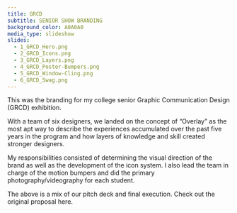 ```yaml
---
title: GRCD
subtitle: SENIOR SHOW BRANDING
background_color: A0A0A0
media_type: slideshow
slides:
  - 1_GRCD_Hero.png
  - 2_GRCD_Icons.png
  - 3_GRCD_Layers.png
  - 4_GRCD_Poster-Bumpers.png
  - 5_GRCD_Window-Cling.png
  - 6_GRCD_Swag.png
---
```


<p>
This was the branding for my college senior Graphic Communication Design (GRCD) exhibition.
</p>

<p>
With a team of six designers, we landed on the concept of “Overlay” as the most apt way to describe the experiences accumulated over the past five years in the program and how layers of knowledge and skill created stronger designers.
</p>

<p>
My responsibilities consisted of determining the visual direction of the brand as well as the development of the icon system. I also lead the team in charge of the motion bumpers and did the primary photography/videography for each student.
</p>

<p>
The above is a mix of our pitch deck and final execution. Check out the original proposal here.
</p>
